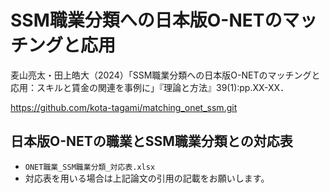 # SSM職業分類への日本版O-NETのマッチングと応用

麦山亮太・田上皓大（2024）「SSM職業分類への日本版O-NETのマッチングと応用：スキルと賃金の関連を事例に」『理論と方法』39(1):pp.XX-XX．

https://github.com/kota-tagami/matching_onet_ssm.git

## 日本版O-NETの職業とSSM職業分類との対応表

- `ONET職業_SSM職業分類_対応表.xlsx` 
- 対応表を用いる場合は上記論文の引用の記載をお願いします。
